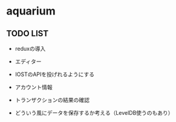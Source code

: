 # aquarium

## TODO LIST

- reduxの導入
  
- エディター

- IOSTのAPIを投げれるようにする

- アカウント情報

- トランザクションの結果の確認

- どういう風にデータを保存するか考える（LevelDB使うのもあり）
